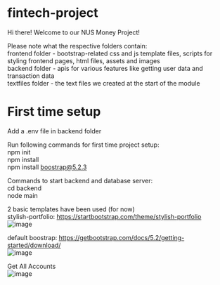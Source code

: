 # fintech-project
Hi there! Welcome to our NUS Money Project!

Please note what the respective folders contain:<br />
frontend folder - bootstrap-related css and js template files, scripts for styling frontend pages, html files, assets and images<br />
backend folder - apis for various features like getting user data and transaction data<br />
textfiles folder - the text files we created at the start of the module

# First time setup
Add a .env file in backend folder

Run following commands for first time project setup:<br />
npm init<br />
npm install <br />
npm install boostrap@5.2.3

Commands to start backend and database server:<br />
cd backend<br />
node main

2 basic templates have been used (for now)<br />
stylish-portfolio: https://startbootstrap.com/theme/stylish-portfolio<br />
![image](https://github.com/case141/fintech-project/assets/7495242/cddca837-3f7b-4383-bacb-88fc274f1cfc)

default boostrap: https://getbootstrap.com/docs/5.2/getting-started/download/<br />
![image](https://github.com/case141/fintech-project/assets/7495242/beea48c0-8ff7-45c9-b55c-befeece1b272)

Get All Accounts<br />
![image](https://github.com/case141/fintech-project/assets/7495242/54493ecf-240b-4bcd-ab4a-96e99ae264b5)
